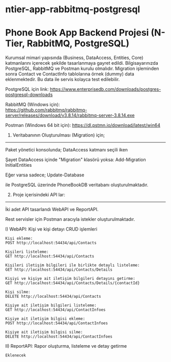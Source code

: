 # ntier-app-rabbitmq-postgresql
Phone Book App Backend Projesi (N-Tier, RabbitMQ, PostgreSQL)
==============================

Kurumsal mimari yapısında (Business, DataAccess, Entities, Core) katmanlarını içerecek şekilde tasarlanmaya gayret edildi.
Bilgisayarınızda PostgreSQL, RabbitMQ ve Postman kurulu olmalıdır.
Migration işleminden sonra Contact ve ContactInfo tablolarına örnek (dummy) data eklenmektedir. Bu data ile servis kolayca test edilebilir.

  PostgreSQL için link:
  https://www.enterprisedb.com/downloads/postgres-postgresql-downloads

  RabbitMQ (Windows için):  
  https://github.com/rabbitmq/rabbitmq-server/releases/download/v3.8.14/rabbitmq-server-3.8.14.exe
  
  Postman (Windows 64 bit için):
  https://dl.pstmn.io/download/latest/win64

1) Veritabanının Oluşturulması (Migration) için;
------------------------------------------------

Paket yönetici konsolunda; DataAccess katmanı seçili iken

Şayet DataAccess içinde "Migration" klasörü yoksa:
Add-Migration InitialEntities

Eğer varsa sadece;
Update-Database

ile PostgreSQL üzerinde PhoneBookDB veritabanı oluşturulmaktadır.

2) Proje içerisindeki API lar:
------------------------------

İki adet API tasarlandı WebAPI ve ReportAPI.

Rest servisler için Postman aracıyla istekler oluşturulmaktadır.

  I) WebAPI:
     Kişi ve kişi detayı CRUD işlemleri

    Kişi ekleme:    
    POST http://localhost:54434/api/Contacts
    
    Kişileri listeleme:
    GET http://localhost:54434/api/Contacts
    
    Kişileri iletişim bilgileri ile birlikte detaylı listeleme:
    GET http://localhost:54434/api/Contacts/Details
    
    Kişiyi ve kişiye ait iletişim bilgileri detayını getirme:
    GET http://localhost:54434/api/Contacts/Details/{contactId}
    
    Kişi silme:
    DELETE http://localhost:54434/api/Contacts
    
    Kişiye ait iletişim bilgileri listeleme:
    GET http://localhost:54434/api/ContactInfoes
    
    Kişiye ait iletişim bilgisi ekleme:
    POST http://localhost:54434/api/ContactInfoes
    
    Kişiye ait iletişim bilgisi silme:
    DELETE http://localhost:54434/api/ContactInfoes

  II) ReportAPI: 
      Rapor oluşturma, listeleme ve detay getirme
  
    Eklenecek
